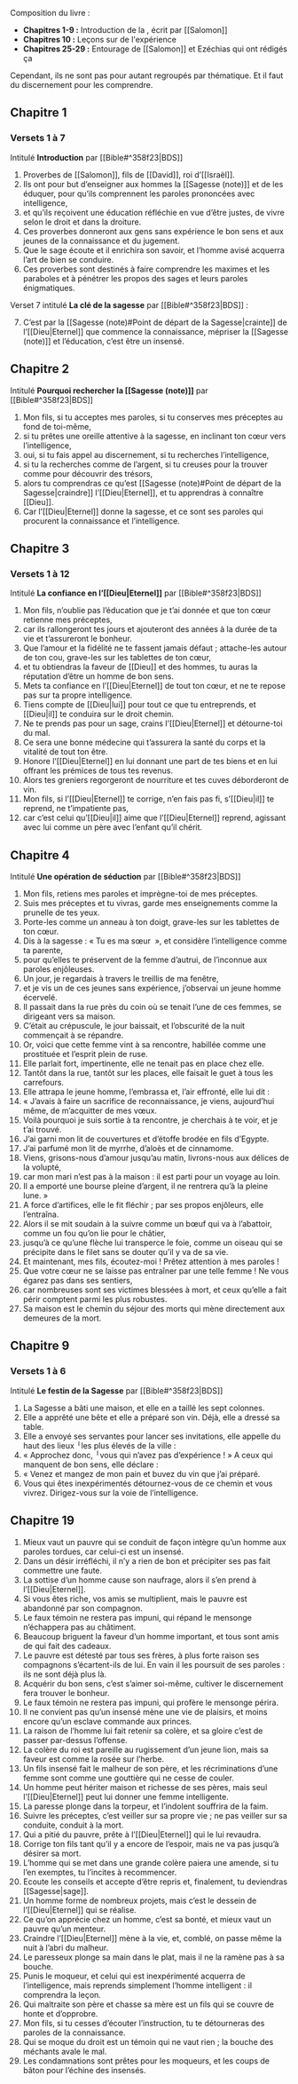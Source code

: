 Composition du livre :
- **Chapitres 1-9 :** Introduction de la , écrit par [[Salomon]]
- **Chapitres 10 :** Leçons sur de l'expérience
- **Chapitres 25-29 :** Entourage de [[Salomon]] et Ezéchias qui ont rédigés ça

Cependant, ils ne sont pas pour autant regroupés par thématique. Et il faut du discernement pour les comprendre.
## Chapitre 1
### Versets 1 à 7
Intitulé **Introduction** par [[Bible#^358f23|BDS]]
1) Proverbes de [[Salomon]], fils de [[David]], roi d’[[Israël]].
2) Ils ont pour but d’enseigner aux hommes la [[Sagesse (note)]] et de les éduquer, pour qu’ils comprennent les paroles prononcées avec intelligence,
3) et qu’ils reçoivent une éducation réfléchie en vue d’être justes, de vivre selon le droit et dans la droiture.
4) Ces proverbes donneront aux gens sans expérience le bon sens et aux jeunes de la connaissance et du jugement.
5) Que le sage écoute et il enrichira son savoir, et l’homme avisé acquerra l’art de bien se conduire.
6) Ces proverbes sont destinés à faire comprendre les maximes et les paraboles et à pénétrer les propos des sages et leurs paroles énigmatiques.

Verset 7 intitulé **La clé de la sagesse** par [[Bible#^358f23|BDS]] :

7) C’est par la [[Sagesse (note)#Point de départ de la Sagesse|crainte]] de l’[[Dieu|Eternel]] que commence la connaissance, mépriser la [[Sagesse (note)]] et l’éducation, c’est être un insensé.
## Chapitre 2
Intitulé **Pourquoi rechercher la [[Sagesse (note)]]** par [[Bible#^358f23|BDS]]

1) Mon fils, si tu acceptes mes paroles, si tu conserves mes préceptes au fond de toi-même,
2) si tu prêtes une oreille attentive à la sagesse, en inclinant ton cœur vers l’intelligence,
3) oui, si tu fais appel au discernement, si tu recherches l’intelligence,
4) si tu la recherches comme de l’argent, si tu creuses pour la trouver comme pour découvrir des trésors,
5) alors tu comprendras ce qu’est [[Sagesse (note)#Point de départ de la Sagesse|craindre]] l’[[Dieu|Eternel]], et tu apprendras à connaître [[Dieu]].
6) Car l’[[Dieu|Eternel]] donne la sagesse, et ce sont ses paroles qui procurent la connaissance et l’intelligence.
## Chapitre 3
### Versets 1 à 12
Intitulé **La confiance en l’[[Dieu|Eternel]]** par [[Bible#^358f23|BDS]]
1) Mon fils, n’oublie pas l’éducation que je t’ai donnée
   et que ton cœur retienne mes préceptes,
2) car ils rallongeront tes jours et ajouteront des années à la durée de ta vie
   et t’assureront le bonheur.
3) Que l’amour et la fidélité ne te fassent jamais défaut ;
   attache-les autour de ton cou, grave-les sur les tablettes de ton cœur,
4) et tu obtiendras la faveur de [[Dieu]] et des hommes,
   tu auras la réputation d’être un homme de bon sens.
5) Mets ta confiance en l’[[Dieu|Eternel]] de tout ton cœur,
   et ne te repose pas sur ta propre intelligence.
6) Tiens compte de [[Dieu|lui]] pour tout ce que tu entreprends,
   et [[Dieu|il]] te conduira sur le droit chemin.
7) Ne te prends pas pour un sage,
   crains l’[[Dieu|Eternel]] et détourne-toi du mal.
8) Ce sera une bonne médecine qui t’assurera la santé du corps
   et la vitalité de tout ton être.
9) Honore l’[[Dieu|Eternel]] en lui donnant une part de tes biens
   et en lui offrant les prémices de tous tes revenus.
10) Alors tes greniers regorgeront de nourriture
    et tes cuves déborderont de vin.
11) Mon fils, si l’[[Dieu|Eternel]] te corrige, n’en fais pas fi,
    s’[[Dieu|il]] te reprend, ne t’impatiente pas,
12) car c’est celui qu’[[Dieu|il]] aime que l’[[Dieu|Eternel]] reprend,
    agissant avec lui comme un père avec l’enfant qu’il chérit.
## Chapitre 4
Intitulé **Une opération de séduction** par [[Bible#^358f23|BDS]]

1) Mon fils, retiens mes paroles et imprègne-toi de mes préceptes.
2) Suis mes préceptes et tu vivras, garde mes enseignements comme la prunelle de tes yeux.
3) Porte-les comme un anneau à ton doigt, grave-les sur les tablettes de ton cœur.
4) Dis à la sagesse : « Tu es ma sœur  », et considère l’intelligence comme ta parente,
5) pour qu’elles te préservent de la femme d’autrui, de l’inconnue aux paroles enjôleuses.
6) Un jour, je regardais à travers le treillis de ma fenêtre,
7) et je vis un de ces jeunes sans expérience, j’observai un jeune homme écervelé.
8) Il passait dans la rue près du coin où se tenait l’une de ces femmes, se dirigeant vers sa maison.
9) C’était au crépuscule, le jour baissait, et l’obscurité de la nuit commençait à se répandre.
10) Or, voici que cette femme vint à sa rencontre, habillée comme une prostituée et l’esprit plein de ruse.
11) Elle parlait fort, impertinente, elle ne tenait pas en place chez elle.
12) Tantôt dans la rue, tantôt sur les places, elle faisait le guet à tous les carrefours.
13) Elle attrapa le jeune homme, l’embrassa et, l’air effronté, elle lui dit :
14) « J’avais à faire un sacrifice de reconnaissance, je viens, aujourd’hui même, de m’acquitter de mes vœux.
15) Voilà pourquoi je suis sortie à ta rencontre, je cherchais à te voir, et je t’ai trouvé.
16) J’ai garni mon lit de couvertures et d’étoffe brodée en fils d’Egypte.
17) J’ai parfumé mon lit de myrrhe, d’aloès et de cinnamome.
18) Viens, grisons-nous d’amour jusqu’au matin, livrons-nous aux délices de la volupté,
19) car mon mari n’est pas à la maison : il est parti pour un voyage au loin.
20) Il a emporté une bourse pleine d’argent, il ne rentrera qu’à la pleine lune. »
21) A force d’artifices, elle le fit fléchir ; par ses propos enjôleurs, elle l’entraîna.
22) Alors il se mit soudain à la suivre comme un bœuf qui va à l’abattoir, comme un fou qu’on lie pour le châtier,
23) jusqu’à ce qu’une flèche lui transperce le foie, comme un oiseau qui se précipite dans le filet sans se douter qu’il y va de sa vie.
24) Et maintenant, mes fils, écoutez-moi ! Prêtez attention à mes paroles !
25) Que votre cœur ne se laisse pas entraîner par une telle femme ! Ne vous égarez pas dans ses sentiers,
26) car nombreuses sont ses victimes blessées à mort, et ceux qu’elle a fait périr comptent parmi les plus robustes.
27) Sa maison est le chemin du séjour des morts qui mène directement aux demeures de la mort.

## Chapitre 9
### Versets 1 à 6
Intitulé **Le festin de la Sagesse** par [[Bible#^358f23|BDS]]
1) La Sagesse a bâti une maison, et elle en a taillé les sept colonnes.
2) Elle a apprêté une bête et elle a préparé son vin. Déjà, elle a dressé sa table.
3) Elle a envoyé ses servantes pour lancer ses invitations, elle appelle du haut des lieux ╵les plus élevés de la ville :
4) « Approchez donc, ╵vous qui n’avez pas d’expérience ! » A ceux qui manquent de bon sens, elle déclare :
5) « Venez et mangez de mon pain et buvez du vin que j’ai préparé.
6) Vous qui êtes inexpérimentés détournez-vous de ce chemin et vous vivrez. Dirigez-vous sur la voie de l’intelligence.
## Chapitre 19
1) Mieux vaut un pauvre qui se conduit de façon intègre
   qu’un homme aux paroles tordues, car celui-ci est un insensé.
2) Dans un désir irréfléchi, il n’y a rien de bon
   et précipiter ses pas fait commettre une faute.
3) La sottise d’un homme cause son naufrage,
   alors il s’en prend à l’[[Dieu|Eternel]].
4) Si vous êtes riche, vos amis se multiplient,
   mais le pauvre est abandonné par son compagnon.
5) Le faux témoin ne restera pas impuni,
   qui répand le mensonge n’échappera pas au châtiment.
6) Beaucoup briguent la faveur d’un homme important,
   et tous sont amis de qui fait des cadeaux.
7) Le pauvre est détesté par tous ses frères,
   à plus forte raison ses compagnons s’écartent-ils de lui.
   En vain il les poursuit de ses paroles : ils ne sont déjà plus là.
8) Acquérir du bon sens, c’est s’aimer soi-même,
   cultiver le discernement fera trouver le bonheur.
9) Le faux témoin ne restera pas impuni,
   qui profère le mensonge périra.
10) Il ne convient pas qu’un insensé mène une vie de plaisirs,
    et moins encore qu’un esclave commande aux princes.
11) La raison de l’homme lui fait retenir sa colère,
    et sa gloire c’est de passer par-dessus l’offense.
12) La colère du roi est pareille au rugissement d’un jeune lion,
    mais sa faveur est comme la rosée sur l’herbe.
13) Un fils insensé fait le malheur de son père,
    et les récriminations d’une femme sont comme une gouttière qui ne cesse de couler.
14) Un homme peut hériter maison et richesse de ses pères,
    mais seul l’[[Dieu|Eternel]] peut lui donner une femme intelligente.
15) La paresse plonge dans la torpeur,
    et l’indolent souffrira de la faim.
16) Suivre les préceptes, c’est veiller sur sa propre vie ;
    ne pas veiller sur sa conduite, conduit à la mort.
17) Qui a pitié du pauvre, prête à l’[[Dieu|Eternel]]
    qui le lui revaudra.
18) Corrige ton fils tant qu’il y a encore de l’espoir,
    mais ne va pas jusqu’à désirer sa mort.
19) L’homme qui se met dans une grande colère paiera une amende,
    si tu l’en exemptes, tu l’incites à recommencer.
20) Ecoute les conseils et accepte d’être repris et, finalement, tu deviendras [[Sagesse|sage]].
21) Un homme forme de nombreux projets,
    mais c’est le dessein de l’[[Dieu|Eternel]] qui se réalise.
22) Ce qu’on apprécie chez un homme, c’est sa bonté,
    et mieux vaut un pauvre qu’un menteur.
23) Craindre l’[[Dieu|Eternel]] mène à la vie,
    et, comblé, on passe même la nuit à l’abri du malheur.
24) Le paresseux plonge sa main dans le plat,
    mais il ne la ramène pas à sa bouche.
25) Punis le moqueur, et celui qui est inexpérimenté acquerra de l’intelligence,
    mais reprends simplement l’homme intelligent : il comprendra la leçon.
26) Qui maltraite son père et chasse sa mère
    est un fils qui se couvre de honte et d’opprobre.
27) Mon fils, si tu cesses d’écouter l’instruction,
    tu te détourneras des paroles de la connaissance.
28) Qui se moque du droit est un témoin qui ne vaut rien ;
    la bouche des méchants avale le mal.
29) Les condamnations sont prêtes pour les moqueurs,
    et les coups de bâton pour l’échine des insensés.